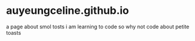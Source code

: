 # auyeungceline.github.io
a page about smol tosts
i am learning to code so why not code about petite toasts
